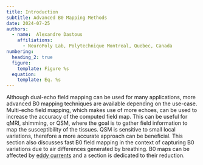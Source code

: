 ```yaml
---
title: Introduction
subtitle: Advanced B0 Mapping Methods
date: 2024-07-25
authors:
  - name:  Alexandre Dastous
    affiliations:
      - NeuroPoly Lab, Polytechnique Montreal, Quebec, Canada
numbering:
  heading_2: true
  figure:
    template: Figure %s
  equation:
    template: Eq. %s
---
```


Although dual-echo field mapping can be used for many applications, more advanced B0 mapping techniques are available depending on the use-case. Multi-echo field mapping, which makes use of more echoes, can be used to increase the accuracy of the computed field map. This can be useful for qMRI, shimming, or QSM, where the goal is to gather field information to map the susceptibility of the tissues. QSM is sensitive to small local variations, therefore a more accurate approach can be beneficial. This section also discusses fast B0 field mapping in the context of capturing B0 variations due to air differences generated by breathing. B0 maps can be affected by [eddy currents](https://en.wikipedia.org/wiki/Eddy_current) and a section is dedicated to their reduction.